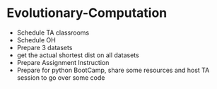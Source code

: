 # Evolutionary-Computation

* Schedule TA classrooms
* Schedule OH
* Prepare 3 datasets
* get the actual shortest dist on all datasets
* Prepare Assignment Instruction
* Prepare for python BootCamp, share some resources and host TA session to go over some code
